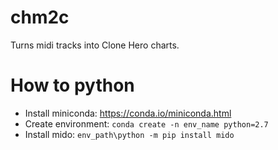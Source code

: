 # chm2c
Turns midi tracks into Clone Hero charts.

# How to python
+ Install miniconda: https://conda.io/miniconda.html
+ Create environment: ``conda create -n env_name python=2.7``
+ Install mido: ``env_path\python -m pip install mido``
